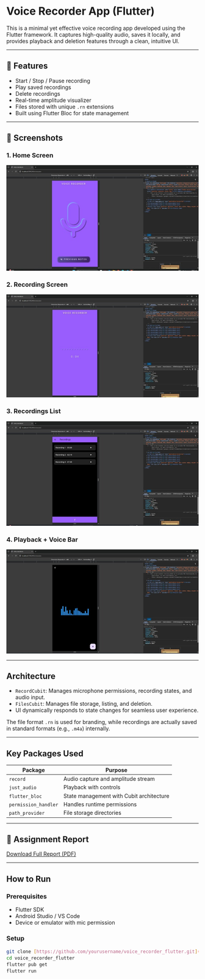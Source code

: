 # Voice Recorder App (Flutter)

This is a minimal yet effective voice recording app developed using the Flutter framework. It captures high-quality audio, saves it locally, and provides playback and deletion features through a clean, intuitive UI.

---

## 🚀 Features

- Start / Stop / Pause recording
- Play saved recordings
- Delete recordings
- Real-time amplitude visualizer
- Files stored with unique `.rn` extensions
- Built using Flutter Bloc for state management

---

## 📱 Screenshots

### 1. Home Screen  
![Home](HomeScreen.jpg)

### 2. Recording Screen  
![Recording](RecordingScreen.jpg)

### 3. Recordings List  
![Recordings List](RecordingsList.jpg)

### 4. Playback + Voice Bar  
![Playback](PlaybackScreen.jpg)

---

## Architecture

- `RecordCubit`: Manages microphone permissions, recording states, and audio input.
- `FilesCubit`: Manages file storage, listing, and deletion.
- UI dynamically responds to state changes for seamless user experience.

The file format `.rn` is used for branding, while recordings are actually saved in standard formats (e.g., `.m4a`) internally.

---

## Key Packages Used

| Package            | Purpose                                      |
|--------------------|----------------------------------------------|
| `record`           | Audio capture and amplitude stream           |
| `just_audio`       | Playback with controls                       |
| `flutter_bloc`     | State management with Cubit architecture     |
| `permission_handler` | Handles runtime permissions                 |
| `path_provider`    | File storage directories                     |

---

## 📄 Assignment Report

[Download Full Report (PDF)](Voice_Recorder_Report.pdf)

---

## How to Run

### Prerequisites

- Flutter SDK
- Android Studio / VS Code
- Device or emulator with mic permission

### Setup

```bash
git clone [https://github.com/yourusername/voice_recorder_flutter.git](https://github.com/ANewShaman/VoiceRecorderUI.git)
cd voice_recorder_flutter
flutter pub get
flutter run
